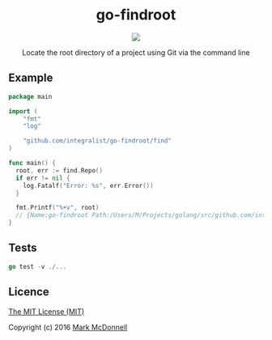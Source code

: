 <h1 align="center">go-findroot</h1>

<p align="center">
  <img src="https://img.shields.io/badge/Completed-100%25-green.svg?style=flat-square">
</p>

<p align="center">
  Locate the root directory of a project using Git via the command line
</p>

## Example

```go
package main

import (
	"fmt"
	"log"

	"github.com/integralist/go-findroot/find"
)

func main() {
  root, err := find.Repo()
  if err != nil {
    log.Fatalf("Error: %s", err.Error())
  }

  fmt.Printf("%+v", root)
  // {Name:go-findroot Path:/Users/M/Projects/golang/src/github.com/integralist/go-findroot}
}
```

## Tests

```go
go test -v ./...
```

## Licence

[The MIT License (MIT)](http://opensource.org/licenses/MIT)

Copyright (c) 2016 [Mark McDonnell](http://twitter.com/integralist)
